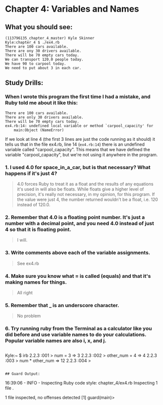 # Chapter 4: Variables and Names


## What you should see:
```
(113796135_chapter_4_master) Kyle Skinner
Kyle:chapter_4 $ ./ex4.rb
There are 100 cars available.
There are ony 30 drivers available.
There will be 70 empty cars today.
We can transport 120.0 people today.
We have 90 to carpool today.
We need to put about 3 in each car.
```


## Study Drills:
### When I wrote this program the first time I had a mistake, and Ruby told me about it like this:
```   
There are 100 cars available.
There are only 30 drivers available.
There will be 70 empty cars today.
ex4.rb:14: undefined local variable or method `carpool_capacity' for
    main:Object (NameError)
```

If we look at line 4 (the first 3 lines are just the code running as it should) it tells us that in the file ex4.rb, line 14 (`ex4.rb:14`) there is an undefined variable called "carpool_capacity".  This means that we have defined the variable "carpool_capacity", but we're not using it anywhere in the program.

### 1. I used 4.0 for space_in_a_car, but is that necessary? What happens if it's just 4?
> 4.0 forces Ruby to treat it as a float and the results of any equations it's used in will also be floats.  While floats give a higher level of precision, it's really not necessary, in my opinion, for this program.  If the value were just 4, the number returned wouldn't be a float, i.e. 120 instead of 120.0.

### 2. Remember that 4.0 is a floating point number. It's just a number with a decimal point, and you need 4.0 instead of just 4 so that it is floating point.
> I will.

### 3. Write comments above each of the variable assignments.
> See ex4.rb

### 4. Make sure you know what = is called (equals) and that it's making names for things.
> All right

### 5. Remember that _ is an underscore character.
> No problem

### 6. Try running ruby from the Terminal as a calculator like you did before and use variable names to do your calculations. Popular variable names are also i, x, and j.
>```
Kyle:~ $ irb
2.2.3 :001 > num = 3
 => 3
2.2.3 :002 > other_num = 4
 => 4
2.2.3 :003 > num * other_num
 => 12
2.2.3 :004 >
```

## Guard Output:
```
16:39:06 - INFO - Inspecting Ruby code style: chapter_4/ex4.rb
Inspecting 1 file
.

1 file inspected, no offenses detected
[1] guard(main)>
```
